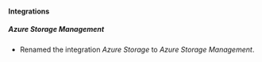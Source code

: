 
#### Integrations
##### Azure Storage Management
- Renamed the integration *Azure Storage* to *Azure Storage Management*.
